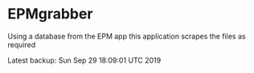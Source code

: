 # EPMgrabber
Using a database from the EPM app this application scrapes the files as required


Latest backup: Sun Sep 29 18:09:01 UTC 2019
